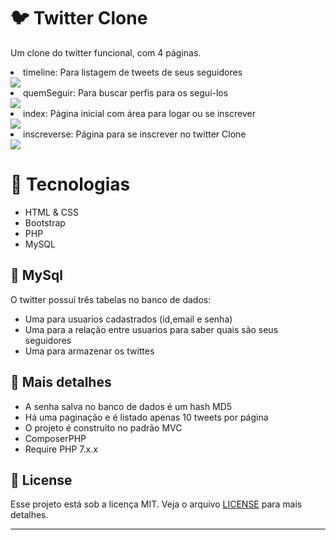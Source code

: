 # 🐦 Twitter Clone
Um clone do twitter funcional, com 4 páginas.
<li>timeline: Para listagem de tweets de seus seguidores</li>
<img src="./gitReadme/foto.png">
<li>quemSeguir: Para buscar perfis para os segui-los</li>
<img src="./gitReadme/foto.png">
<li>index: Página inicial com área para logar ou se inscrever</li>
<img src="./gitReadme/foto.png">
<li>inscreverse: Página para se inscrever no twitter Clone</li>
<img src="./gitReadme/foto.png">



# 🚀 Tecnologias
* HTML & CSS
* Bootstrap
* PHP
* MySQL
## 🎲 MySql
O twitter possuí três tabelas no banco de dados: 
* Uma para usuarios cadastrados (id,email e senha)
* Uma para a relação entre usuarios para saber quais são seus seguidores
* Uma para armazenar os twittes
## 📶 Mais detalhes
* A senha salva no banco de dados é um hash MD5
* Há uma paginação e é listado apenas 10 tweets por página
* O projeto é construito no padrão MVC
* ComposerPHP
* Require PHP 7.x.x
## :memo: License

Esse projeto está sob a licença MIT. Veja o arquivo [LICENSE](LICENSE.md) para mais detalhes.

---
